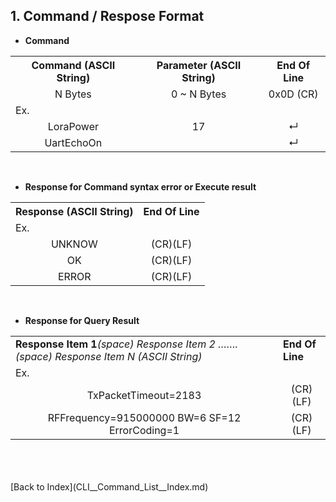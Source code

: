 <H2> 1. Command / Respose Format </H2>

- <B>Command</B>
<TABLE>
<TR><TH> Command (ASCII String) </TH><TH> Parameter (ASCII String) </TH><TH> End Of Line </TH></TR>
<TR align="center" valign="center"><TD> N Bytes </TD><TD> 0 ~ N Bytes </TD><TD> 0x0D (CR) </TD></TR>
<TR></TR>
<TR align="Left" valign="center"><td colspan="3">Ex.</td></TR>
<TR align="center" valign="center"><TD> LoraPower </TD><TD> 17 </TD><TD> ↵ </TD></TR>
<TR align="center" valign="center"><TD> UartEchoOn </TD><TD>  </TD><TD> ↵ </TD></TR>
</TABLE>
<BR>

- <B>Response for Command syntax error or Execute result</B>
<TABLE>
<TR><TH> Response (ASCII String) </TH><TH> End Of Line </TH></TR>
<TR align="Left" valign="center"><td colspan="2">Ex.</td></TR>
<TR align="center" valign="center"><TD> UNKNOW </TD><TD> (CR)(LF) </TD></TR>
<TR align="center" valign="center"><TD> OK </TD><TD> (CR)(LF) </TD></TR>
<TR align="center" valign="center"><TD> ERROR </TD><TD> (CR)(LF) </TD></TR>
</TABLE>
<BR>

- <B>Response for Query Result</B>
<TABLE>
<TR>
  <TD><B>Response Item 1</B><I>(space) Response Item 2 ……. (space) Response Item N (ASCII String)</I> </TD>
  <TD><B> End Of Line </B></TD>
</TR>
<TR align="Left" valign="center"><td colspan="2">Ex.</td></TR>
<TR align="center" valign="center"><TD> TxPacketTimeout=2183 </TD><TD> (CR)(LF) </TD></TR>
<TR align="center" valign="center"><TD> RFFrequency=915000000  BW=6  SF=12 ErrorCoding=1 </TD><TD> (CR)(LF) </TD></TR>
</TABLE>
<BR>

<BR>
<BR>
[Back to Index](CLI__Command_List__Index.md)
